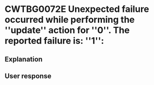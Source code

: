 # CWTBG0072E Unexpected failure occurred while performing the ''update'' action for ''0''. The reported failure is: ''1'':

## Explanation

## User response